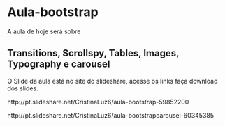 # Aula-bootstrap
A aula de hoje será sobre 

<h2>Transitions, Scrollspy, Tables, Images, Typography  e carousel</h2>

O Slide da aula está no site do slideshare, acesse os links faça download dos slides. 
<p> http://pt.slideshare.net/CristinaLuz6/aula-bootstrap-59852200 </p> 
<p> http://pt.slideshare.net/CristinaLuz6/aula-bootstrapcarousel-60345385 </p> 
